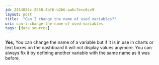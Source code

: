 ```yaml
---
id: 2414034c-2558-4bf6-b2b6-aa6c7ecc6ce9
layout: post
title:  "Can I change the name of used variables?"
uri: can-i-change-the-name-of-used-variables
tags: [data sources]
---
```


**Yes,** You can change the name of a variable but if it is in use in charts or text boxes on the dashboard it will not
display values anymore. You can always fix it by defining another variable with the same name as it was before.
